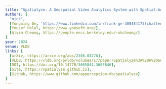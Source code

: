 ```yaml
---
title: "Spatialyze: A Geospatial Video Analytics System with Spatial-Aware Optimizations"
authors: [
  "mick",
  [Yongming Ge, 'https://www.linkedin.com/in/frank-ge-308484173?challengeId=AQEq4hKtqUCGhQAAAYpFTCdX4T_2xQEr9Nu8uSHyRhVQ3rxp52RoUCdDqwCvELZh5tKfQ79_X_XylyxTQdyxd6sm5gENUorNpQ&submissionId=12165f1a-e517-8017-a1fe-013f2eb5e817&challengeSource=AgEHZprRAKH8LgAAAYpFTHJNcT9nHaCic4u3j2GiQlKzOm9AHFvCfVoV-s9NsGw&challegeType=AgFGBouGid0JBgAAAYpFTHJQRyQkN3yyVnzhy-J91EWDZvbX4nNYzOg&memberId=AgF-B5H2BWhZ4gAAAYpFTHJTWSIaUJV0xDrnKn61Z3e5PQ4&recognizeDevice=AgFNUv_BCnR3xAAAAYpFTHJWJXe-ODY5CnaQaWW5SCAygm0iB2K4'],
  [Yousef Helal, https://www.yousefh.org/],
  [Alvin Cheung, https://people.eecs.berkeley.edu/~akcheung/]
]
year: 2024
venue: VLDB
links: [
  [arXiv, https://arxiv.org/abs/2308.03276],
  [VLDB, https://vldb.org/pvldb/volumes/17/paper/Spatialyze%3A%20A%20Geospatial%20Video%20Analytics%20System%20with%20Spatial-Aware%20Optimizations],
  [DOI, https://doi.org/10.14778/3665844.3665846],
  [Site, https://spatialyze.github.io],
  [GitHub, https://www.github.com/apperception-db/spatialyze]
]
---
```

